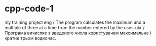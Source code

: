 # cpp-code-1
my training project
eng / The program calculates the maximum and a multiple of three at a time from the number entered by the user.
ukr / Програма вичисляє з введеного числа користувачем максимальне і кратне трьом водночас.
